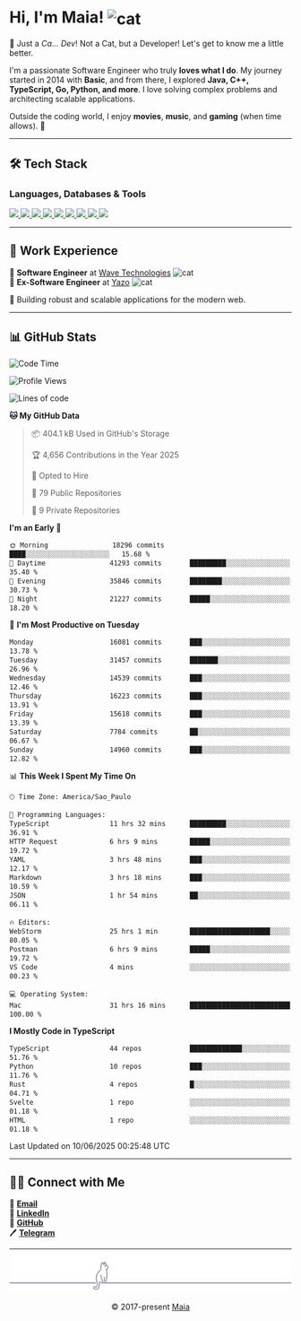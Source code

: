 <h1 align="left">Hi, I'm Maia! 
<img src="https://emojis.slackmojis.com/emojis/images/1643509834/36299/black-cat.gif?1643509834" width="50" height="60" align="center" alt="cat"/>
</h1>

🎩 Just a *Ca... Dev*! Not a Cat, but a Developer! Let's get to know me a little better.

I'm a passionate Software Engineer who truly **loves what I do**. My journey started in 2014 with **Basic**, and from there, I explored **Java, C++, TypeScript, Go, Python, and more**. I love solving complex problems and architecting scalable applications.

Outside the coding world, I enjoy **movies**, **music**, and **gaming** (when time allows). 🚀

---

## 🛠️ Tech Stack

### Languages, Databases & Tools
<p>
  <a href="https://www.typescriptlang.org">
    <img src="https://skillicons.dev/icons?i=ts" />
  </a>
  <a href="https://go.dev">
    <img src="https://skillicons.dev/icons?i=go" />
  </a>
  <a href="https://www.python.org">
    <img src="https://skillicons.dev/icons?i=python" />
  </a>
  <a href="https://gradle.org">
    <img src="https://skillicons.dev/icons?i=gradle" />
  </a>
  <a href="https://redis.io">
    <img src="https://skillicons.dev/icons?i=redis" />
  </a>
  <a href="https://www.mongodb.com">
    <img src="https://skillicons.dev/icons?i=mongodb" />
  </a>
  <a href="https://nodejs.org">
    <img src="https://skillicons.dev/icons?i=nodejs" />
  </a>
  <a href="https://www.javascript.com">
    <img src="https://skillicons.dev/icons?i=js" />
  </a>
  <a href="https://www.docker.com">
    <img src="https://skillicons.dev/icons?i=docker" />
  </a>
</p>

---

## 💼 Work Experience

🔹 **Software Engineer** at [Wave Technologies](https://www.linkedin.com/company/wave-technologies-oficial/)   <img src="https://media.giphy.com/media/WUlplcMpOCEmTGBtBW/giphy.gif" width="30" alt="cat"> <br>
🔹 **Ex-Software Engineer** at [Yazo](https://yazo.com.br/) <img src="https://media.giphy.com/media/WUlplcMpOCEmTGBtBW/giphy.gif" width="30" alt="cat"> <br>

🚀 Building robust and scalable applications for the modern web.

---

## 📊 GitHub Stats

<!--START_SECTION:waka-->
![Code Time](http://img.shields.io/badge/Code%20Time-6%2C112%20hrs%2036%20mins-blue)

![Profile Views](http://img.shields.io/badge/Profile%20Views-1-blue)

![Lines of code](https://img.shields.io/badge/From%20Hello%20World%20I%27ve%20Written-23.4%20million%20lines%20of%20code-blue)

**🐱 My GitHub Data** 

> 📦 404.1 kB Used in GitHub's Storage 
 > 
> 🏆 4,656 Contributions in the Year 2025
 > 
> 💼 Opted to Hire
 > 
> 📜 79 Public Repositories 
 > 
> 🔑 9 Private Repositories 
 > 
**I'm an Early 🐤** 

```text
🌞 Morning                18296 commits       ████░░░░░░░░░░░░░░░░░░░░░   15.68 % 
🌆 Daytime                41293 commits       █████████░░░░░░░░░░░░░░░░   35.40 % 
🌃 Evening                35846 commits       ████████░░░░░░░░░░░░░░░░░   30.73 % 
🌙 Night                  21227 commits       █████░░░░░░░░░░░░░░░░░░░░   18.20 % 
```
📅 **I'm Most Productive on Tuesday** 

```text
Monday                   16081 commits       ███░░░░░░░░░░░░░░░░░░░░░░   13.78 % 
Tuesday                  31457 commits       ███████░░░░░░░░░░░░░░░░░░   26.96 % 
Wednesday                14539 commits       ███░░░░░░░░░░░░░░░░░░░░░░   12.46 % 
Thursday                 16223 commits       ███░░░░░░░░░░░░░░░░░░░░░░   13.91 % 
Friday                   15618 commits       ███░░░░░░░░░░░░░░░░░░░░░░   13.39 % 
Saturday                 7784 commits        ██░░░░░░░░░░░░░░░░░░░░░░░   06.67 % 
Sunday                   14960 commits       ███░░░░░░░░░░░░░░░░░░░░░░   12.82 % 
```


📊 **This Week I Spent My Time On** 

```text
🕑︎ Time Zone: America/Sao_Paulo

💬 Programming Languages: 
TypeScript               11 hrs 32 mins      █████████░░░░░░░░░░░░░░░░   36.91 % 
HTTP Request             6 hrs 9 mins        █████░░░░░░░░░░░░░░░░░░░░   19.72 % 
YAML                     3 hrs 48 mins       ███░░░░░░░░░░░░░░░░░░░░░░   12.17 % 
Markdown                 3 hrs 18 mins       ███░░░░░░░░░░░░░░░░░░░░░░   10.59 % 
JSON                     1 hr 54 mins        ██░░░░░░░░░░░░░░░░░░░░░░░   06.11 % 

🔥 Editors: 
WebStorm                 25 hrs 1 min        ████████████████████░░░░░   80.05 % 
Postman                  6 hrs 9 mins        █████░░░░░░░░░░░░░░░░░░░░   19.72 % 
VS Code                  4 mins              ░░░░░░░░░░░░░░░░░░░░░░░░░   00.23 % 

💻 Operating System: 
Mac                      31 hrs 16 mins      █████████████████████████   100.00 % 
```

**I Mostly Code in TypeScript** 

```text
TypeScript               44 repos            █████████████░░░░░░░░░░░░   51.76 % 
Python                   10 repos            ███░░░░░░░░░░░░░░░░░░░░░░   11.76 % 
Rust                     4 repos             █░░░░░░░░░░░░░░░░░░░░░░░░   04.71 % 
Svelte                   1 repo              ░░░░░░░░░░░░░░░░░░░░░░░░░   01.18 % 
HTML                     1 repo              ░░░░░░░░░░░░░░░░░░░░░░░░░   01.18 % 
```




 Last Updated on 10/06/2025 00:25:48 UTC
<!--END_SECTION:waka-->

---

## 👯‍👨 Connect with Me
📧 **[Email](mailto:gabrielmaialva33@gmail.com)**  
🔗 **[LinkedIn](https://www.linkedin.com/in/gabriel-maia-183984239)**  
🐙 **[GitHub](https://github.com/gabrielmaialva33)**  
🖊 **[Telegram](https://t.me/sr_mrootx)**

---

<p align="center"><img src="https://raw.githubusercontent.com/gabrielmaialva33/gabrielmaialva33/master/assets/gray0_ctp_on_line.svg?sanitize=true" /></p>
<p align="center">&copy; 2017-present <a href="https://github.com/gabrielmaialva33/" target="_blank">Maia</a></p>
